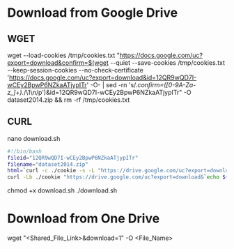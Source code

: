 # Download from Google Drive

## WGET
wget --load-cookies /tmp/cookies.txt "https://docs.google.com/uc?export=download&confirm=$(wget --quiet --save-cookies /tmp/cookies.txt --keep-session-cookies --no-check-certificate 'https://docs.google.com/uc?export=download&id=12QR9wQD7I-wCEy2BpwP6NZkaATjypITr' -O- | sed -rn 's/.*confirm=([0-9A-Za-z_]+).*/\1\n/p')&id=12QR9wQD7I-wCEy2BpwP6NZkaATjypITr" -O dataset2014.zip && rm -rf /tmp/cookies.txt

## CURL
nano download.sh

``` sh
#!/bin/bash
fileid="12QR9wQD7I-wCEy2BpwP6NZkaATjypITr"
filename="dataset2014.zip"
html=`curl -c ./cookie -s -L "https://drive.google.com/uc?export=download&id=${fileid}"`
curl -Lb ./cookie "https://drive.google.com/uc?export=download&`echo ${html}|grep -Po '(confirm=[a-zA-Z0-9\-_]+)'`&id=${fileid}" -o ${filename}
```

chmod +x download.sh
./download.sh

# Download from One Drive

wget "<Shared_File_Link>&download=1" -O <File_Name>


